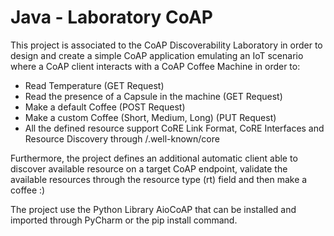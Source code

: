 # Java - Laboratory CoAP

This project is associated to the CoAP Discoverability Laboratory in order to design and create a simple CoAP application emulating
an IoT scenario where a CoAP client interacts with a CoAP Coffee Machine in order to:

- Read Temperature (GET Request)
- Read the presence of a Capsule in the machine (GET Request)
- Make a default Coffee (POST Request)
- Make a custom Coffee (Short, Medium, Long) (PUT Request)
- All the defined resource support CoRE Link Format, CoRE Interfaces and Resource Discovery through /.well-known/core


Furthermore, the project defines an additional automatic client able to discover available resource on a target CoAP endpoint,
validate the available resources through the resource type (rt) field and then make a coffee :)

The project use the Python Library AioCoAP that can be installed and imported through PyCharm or the pip install command.